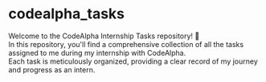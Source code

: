 # codealpha_tasks
Welcome to the CodeAlpha Internship Tasks repository! 🚀  
In this repository, you'll find a comprehensive collection of all the tasks assigned to me during my internship with CodeAlpha. 
<br/>
Each task is meticulously organized, providing a clear record of my journey and progress as an intern.
